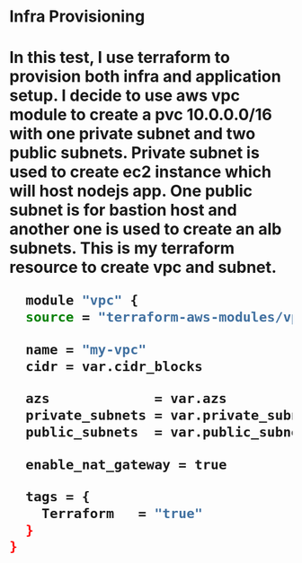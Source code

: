 <h1> Infra Provisioning <h1>

In this test, I use terraform to provision both infra and application setup. I decide to use aws vpc module to create a pvc 10.0.0.0/16 with one private subnet and two public subnets. Private subnet is used to create ec2 instance which will host nodejs app. One public subnet is for bastion host and another one is used to create an alb subnets. This is my terraform resource to create vpc and subnet.
  
```bash
  module "vpc" {
  source = "terraform-aws-modules/vpc/aws"

  name = "my-vpc"
  cidr = var.cidr_blocks

  azs             = var.azs             
  private_subnets = var.private_subnets 
  public_subnets  = var.public_subnets  

  enable_nat_gateway = true  

  tags = {
    Terraform   = "true"
  }
}
```
  
